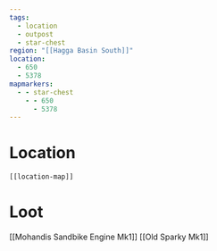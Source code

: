 ```yaml
---
tags:
  - location
  - outpost
  - star-chest
region: "[[Hagga Basin South]]"
location:
  - 650
  - 5378
mapmarkers:
  - - star-chest
    - - 650
      - 5378
---
```

# Location
```meta-bind-embed
[[location-map]]
```
# Loot
[[Mohandis Sandbike Engine Mk1]]
[[Old Sparky Mk1]]
